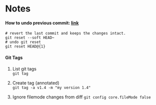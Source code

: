 # Notes

#### How to undo previous commit: [link](http://stackoverflow.com/questions/927358/how-to-undo-last-commits-in-git)
```
# revert the last commit and keeps the changes intact.
git reset --soft HEAD~
# undo git reset
git reset HEAD@{1}
```

#### Git Tags

1. List git tags  
`git tag`

1. Create tag (annotated)  
`git tag -a v1.4 -m "my version 1.4"`

1. Ignore filemode changes from diff
`git config core.fileMode false`
